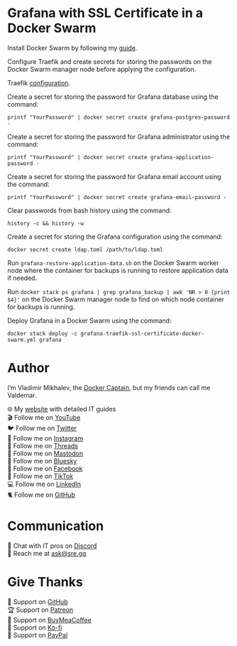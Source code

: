 # Grafana with SSL Certificate in a Docker Swarm

Install Docker Swarm by following my [guide](https://www.heyvaldemar.com/install-docker-swarm-on-ubuntu-server/).

Configure Traefik and create secrets for storing the passwords on the Docker Swarm manager node before applying the configuration.

Traefik [configuration](https://github.com/heyValdemar/traefik-ssl-certificate-docker-swarm).

Create a secret for storing the password for Grafana database using the command:

`printf "YourPassword" | docker secret create grafana-postgres-password -`

Create a secret for storing the password for Grafana administrator using the command:

`printf "YourPassword" | docker secret create grafana-application-password -`

Create a secret for storing the password for Grafana email account using the command:

`printf "YourPassword" | docker secret create grafana-email-password -`

Clear passwords from bash history using the command:

`history -c && history -w`

Create a secret for storing the Grafana configuration using the command:

`docker secret create ldap.toml /path/to/ldap.toml`

Run `grafana-restore-application-data.sh` on the Docker Swarm worker node where the container for backups is running to restore application data if needed.

Run `docker stack ps grafana | grep grafana_backup | awk 'NR > 0 {print $4}'` on the Docker Swarm manager node to find on which node container for backups is running.

Deploy Grafana in a Docker Swarm using the command:

`docker stack deploy -c grafana-traefik-ssl-certificate-docker-swarm.yml grafana`

# Author

I’m Vladimir Mikhalev, the [Docker Captain](https://www.docker.com/captains/vladimir-mikhalev/), but my friends can call me Valdemar.

🌐 My [website](https://www.heyvaldemar.com/) with detailed IT guides\
🎬 Follow me on [YouTube](https://www.youtube.com/channel/UCf85kQ0u1sYTTTyKVpxrlyQ?sub_confirmation=1)\
🐦 Follow me on [Twitter](https://twitter.com/heyValdemar)\
🎨 Follow me on [Instagram](https://www.instagram.com/heyvaldemar/)\
🧵 Follow me on [Threads](https://www.threads.net/@heyvaldemar)\
🐘 Follow me on [Mastodon](https://mastodon.social/@heyvaldemar)\
🧊 Follow me on [Bluesky](https://bsky.app/profile/heyvaldemar.bsky.social)\
🎸 Follow me on [Facebook](https://www.facebook.com/heyValdemarFB/)\
🎥 Follow me on [TikTok](https://www.tiktok.com/@heyvaldemar)\
💻 Follow me on [LinkedIn](https://www.linkedin.com/in/heyvaldemar/)\
🐈 Follow me on [GitHub](https://github.com/heyvaldemar)

# Communication

👾 Chat with IT pros on [Discord](https://discord.gg/AJQGCCBcqf)\
📧 Reach me at ask@sre.gg

# Give Thanks

💎 Support on [GitHub](https://github.com/sponsors/heyValdemar)\
🏆 Support on [Patreon](https://www.patreon.com/heyValdemar)\
🥤 Support on [BuyMeaCoffee](https://www.buymeacoffee.com/heyValdemar)\
🍪 Support on [Ko-fi](https://ko-fi.com/heyValdemar)\
💖 Support on [PayPal](https://www.paypal.com/paypalme/heyValdemarCOM)
